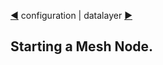 [&#9664;](configuration.md) configuration | datalayer [&#9654;](datalayer.md)

## Starting a Mesh Node.

